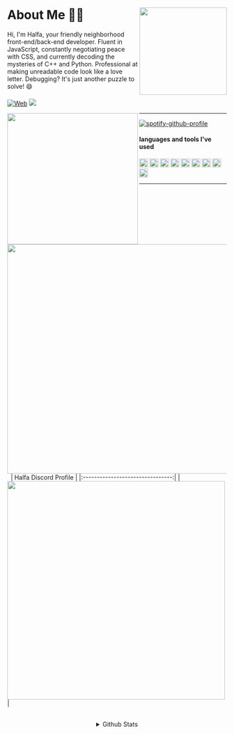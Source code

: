 <div>
<img src="https://i.pinimg.com/564x/18/51/2b/18512bb90892f9c3f9c66987730876f9.jpg" width="200" align="right" />
  <h1> About Me 👋🏻 </h1>
Hi, I'm Halfa, your friendly neighborhood front-end/back-end developer. Fluent in JavaScript, constantly negotiating peace with CSS, and currently decoding the mysteries of C++ and Python. Professional at making unreadable code look like a love letter. Debugging? It's just another puzzle to solve! 😄

####

[![Web](https://img.shields.io/badge/Personal%20Website-4287f5)](https://halfa.netlify.app/)
<a href="https://github.com/Meghna-DAS/github-profile-views-counter"><img src="https://komarev.com/ghpvc/?username=HalfaChink">
</div>


<div>
<img src="https://i.pinimg.com/564x/37/2b/ae/372bae380f4b351455d083eb098545f0.jpg" width="300" align="left" />
<hr>
  
[![spotify-github-profile](https://spotify-github-profile.kittinanx.com/api/view?uid=ttygzh33tllgxturi8et0jqqy&cover_image=true&theme=natemoo-re&show_offline=false&background_color=121212&interchange=false&bar_color=53b14f&bar_color_cover=false)](https://spotify-github-profile.kittinanx.com/api/view?uid=ttygzh33tllgxturi8et0jqqy&redirect=true)
  
#### languages and tools I've used
<img height="20" src="https://img.shields.io/badge/-Nodejs-43853d?style=flat-square&logo=Node.js&logoColor=white"/>
<img height="20" src="https://img.shields.io/badge/-Reactjs-blue?style=flat-square&logo=react&logoColor=white"/>
<img height="20" src="https://img.shields.io/badge/Nextjs-000000?style=flat-square&logo=next.js&logoColor=white"/>
<img height="20" src="https://img.shields.io/badge/-Express-333333?style=flat-square&logo=express&logoColor=white"/>
<img height="20" src="https://img.shields.io/badge/-Netlify-00C7B7?style=flat-square&logo=netlify&logoColor=white"/>
<img height="20" src="https://img.shields.io/badge/-HTML5-E34F26?style=flat-square&logo=html5&logoColor=white" />
<img height="20" src="https://img.shields.io/badge/-CSS3-264DE4?style=flat-square&logo=css3&logoColor=white" />
<img height="20" src="https://img.shields.io/badge/-PHP-777BB4?style=flat-square&logo=php&logoColor=white" />
<img height="20" src="https://img.shields.io/badge/-Python-yellow?style=flat-square&logo=python&logoColor=default"/>
<hr>

<img align="center" width="525px" src="https://cdn.discordapp.com/attachments/1281684094043951118/1296353336496226377/image_156.png?ex=6711faa0&is=6710a920&hm=22cdfd5f516f4ad2e5ffb79fd7bc03dcb604706149e29a02825291356b040fef&">&nbsp;
|        Halfa Discord Profile        |
|:--------------------------------:|
|    <img width="500px" src="https://lanyard.cnrad.dev/api/176355918362050560?theme=dark&idleMessage=Life%20is%20a%20Game%20so%20Be%20a%20Pro&bg=7b6461&showDisplayName=true" />    |

<br/>
<details align="center">
  <summary>Github Stats</summary>
<p align="center">
<img height="180px" src="https://github-readme-stats.vercel.app/api/top-langs?username=halfachink&show_icons=true&theme=shadow_red&layout=compact" alt="halfachink" />&nbsp;<img height="180px" src="https://github-readme-stats.vercel.app/api?username=halfachink&show_icons=true&theme=shadow_red" alt="halfachink" />
</p>
</details>
</div>
